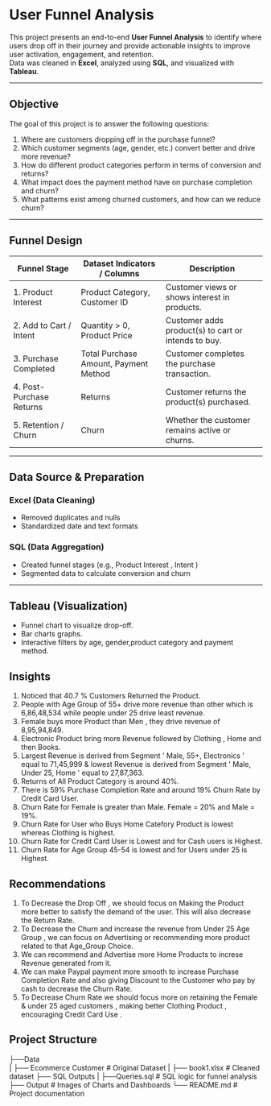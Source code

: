 #  User Funnel Analysis

This project presents an end-to-end **User Funnel Analysis** to identify where users drop off in their journey and provide actionable insights to improve user activation, engagement, and retention.  
Data was cleaned in **Excel**, analyzed using **SQL**, and visualized with **Tableau**.

---

##  Objective

The goal of this project is to answer the following questions: 
1.	Where are customers dropping off in the purchase funnel?
2.	Which customer segments (age, gender, etc.) convert better and drive more revenue?
3.	How do different product categories perform in terms of conversion and returns?
4.	What impact does the payment method have on purchase completion and churn?
5.	What patterns exist among churned customers, and how can we reduce churn?

---

##  Funnel Design

| Funnel Stage            | Dataset Indicators / Columns                | Description                                              |
|-------------------------|---------------------------------------------|----------------------------------------------------------|
| 1. Product Interest     | Product Category, Customer ID               | Customer views or shows interest in products.            |
| 2. Add to Cart / Intent | Quantity > 0, Product Price                 | Customer adds product(s) to cart or intends to buy.      |
| 3. Purchase Completed   | Total Purchase Amount, Payment Method       | Customer completes the purchase transaction.             |
| 4. Post-Purchase Returns| Returns                                     | Customer returns the product(s) purchased.               |
| 5. Retention / Churn    | Churn                                       | Whether the customer remains active or churns.           |

---

##  Data Source & Preparation

###  Excel (Data Cleaning)
- Removed duplicates and nulls
- Standardized date and text formats

###  SQL (Data Aggregation)
- Created funnel stages (e.g., Product Interest , Intent )
- Segmented data to calculate conversion and churn

---

##  Tableau (Visualization)
- Funnel chart to visualize drop-off.
- Bar charts graphs.
- Interactive filters by age, gender,product category and payment method.

##  Insights
1. Noticed that 40.7 % Customers Returned the Product.
2. People with Age Group of 55+ drive more revenue than other which is 6,86,48,534 while people under 25 drive least revenue.
3. Female buys more Product than Men , they drive revenue of 8,95,94,849.
4. Electronic Product bring more Revenue followed by Clothing , Home and then Books.
5. Largest Revenue is derived from Segment ' Male, 55+, Electronics ' equal to 71,45,999 & lowest Revenue is derived from Segment ' Male, Under 25, Home ' equal to 27,87,363.
6. Returns of All Product Category is around 40%.
7. There is 59% Purchase Completion Rate and around 19% Churn Rate by Credit Card User.
8. Churn Rate for Female is greater than Male. Female = 20% and Male = 19%.
9. Churn Rate for User who Buys Home Catefory Product is lowest whereas Clothing is highest.
10. Churn Rate for Credit Card User is Lowest and for Cash users is Highest.
11. Churn Rate for Age Group 45-54 is lowest and for Users under 25 is Highest.


## Recommendations
1. To Decrease the Drop Off , we should focus on Making the Product more better to satisfy the demand of the user. This will also decrease the Return Rate.
2. To Decrease the Churn and increase the revenue from Under 25 Age Group , we can focus on Advertising or recommending more product related to that Age_Group Choice.
3. We can recommend and Advertise more Home Products to increse Revenue generated from it.
4. We can make Paypal payment more smooth to increase Purchase Completion Rate and also giving Discount to the Customer who pay by cash to decrease the Churn Rate.
5. To Decrease Churn Rate we should focus more on retaining the Female & under 25 aged customers , making better Clothing Product , encouraging Credit Card Use .


## Project Structure 
├──Data  
|      ├── Ecommerce Customer        # Original Dataset
|      ├── book1.xlsx                # Cleaned dataset
├── SQL Outputs
|      ├──Queries.sql               # SQL logic for funnel analysis
├── Output                          # Images of Charts and Dashboards
└── README.md                       # Project documentation

